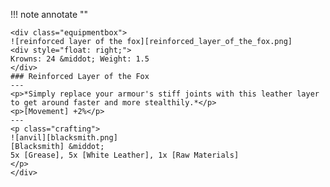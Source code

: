 !!! note annotate ""

    <div class="equipmentbox">
    ![reinforced layer of the fox][reinforced_layer_of_the_fox.png]
    <div style="float: right;">
    Krowns: 24 &middot; Weight: 1.5
    </div>
    ### Reinforced Layer of the Fox
    ---
    <p>*Simply replace your armour's stiff joints with this leather layer to get around faster and more stealthily.*</p>
    <p>[Movement] +2%</p>
    ---
    <p class="crafting">
    ![anvil][blacksmith.png] 
    [Blacksmith] &middot; 
    5x [Grease], 5x [White Leather], 1x [Raw Materials]
    </p>
    </div>
